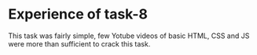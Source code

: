 # Experience of task-8

This task was fairly simple, few Yotube videos of basic HTML, CSS and JS were more than sufficient to crack this task.
